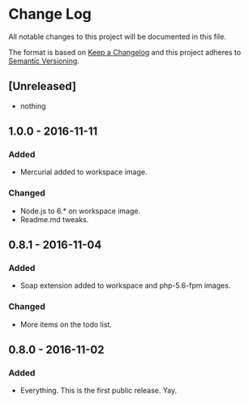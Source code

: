 # Change Log
All notable changes to this project will be documented in this file.

The format is based on [Keep a Changelog](http://keepachangelog.com/)
and this project adheres to [Semantic Versioning](http://semver.org/).

## [Unreleased]
- nothing

## 1.0.0 - 2016-11-11
### Added
- Mercurial added to workspace image.

### Changed
- Node.js to 6.\* on workspace image.
- Readme.md tweaks.

## 0.8.1 - 2016-11-04
### Added
- Soap extension added to workspace and php-5.6-fpm images.

### Changed
- More items on the todo list.

## 0.8.0 - 2016-11-02
### Added
- Everything. This is the first public release. Yay.
